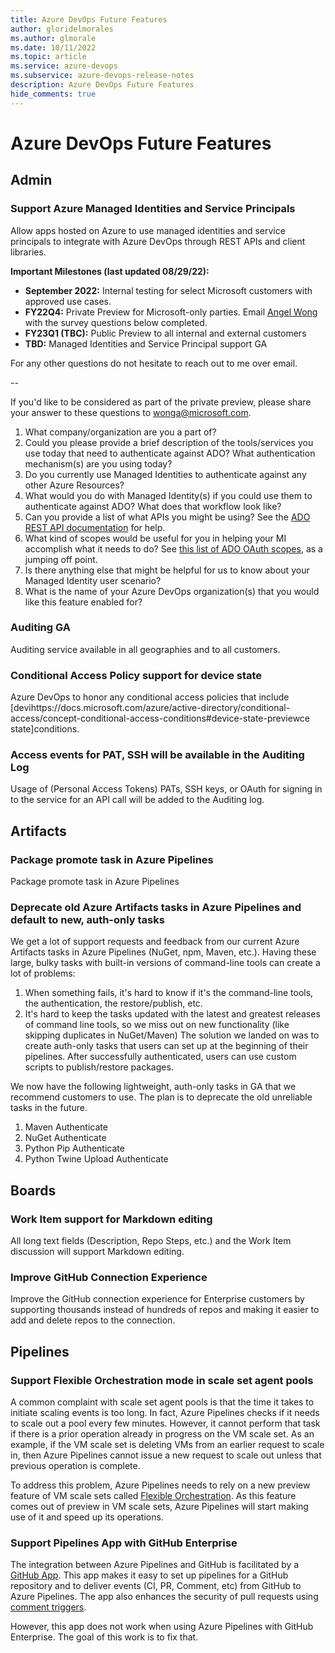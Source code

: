 ```yaml
---
title: Azure DevOps Future Features
author: gloridelmorales
ms.author: glmorale
ms.date: 10/11/2022
ms.topic: article
ms.service: azure-devops
ms.subservice: azure-devops-release-notes
description: Azure DevOps Future Features
hide_comments: true
---
```

# Azure DevOps Future Features

## Admin

### Support Azure Managed Identities and Service Principals

Allow apps hosted on Azure to use managed identities and service principals to integrate with Azure DevOps through REST APIs and client libraries. 

**Important Milestones (last updated 08/29/22):**

* **September 2022:** Internal testing for select Microsoft customers with approved use cases.
* **FY22Q4:** Private Preview for Microsoft-only parties. Email [Angel Wong](mailto:wonga@microsoft.com) with the survey questions below completed.
* **FY23Q1 (TBC):** Public Preview to all internal and external customers
* **TBD:** Managed Identities and Service Principal support GA

For any other questions do not hesitate to reach out to me over email.

--

If you'd like to be considered as part of the private preview, please share your answer to these questions to wonga@microsoft.com.

1. What company/organization are you a part of?
2. Could you please provide a brief description of the tools/services you use today that need to authenticate against ADO? What authentication mechanism(s) are you using today? 
3. Do you currently use Managed Identities to authenticate against any other Azure Resources?  
4. What would you do with Managed Identity(s) if you could use them to authenticate against ADO? What does that workflow look like?
5. Can you provide a list of what APIs you might be using? See the [ADO REST API documentation](https://learn.microsoft.com/rest/api/azure/devops/?view=azure-devops-rest-7.1) for help.
6. What kind of scopes would be useful for you in helping your MI accomplish what it needs to do? See [this list of ADO OAuth scopes](https://learn.microsoft.com/azure/devops/integrate/get-started/authentication/oauth?view=azure-devops#scopes), as a jumping off point.
7. Is there anything else that might be helpful for us to know about your Managed Identity user scenario?
8. What is the name of your Azure DevOps organization(s) that you would like this feature enabled for?

### Auditing GA

Auditing service available in all geographies and to all customers.

### Conditional Access Policy support for device state

Azure DevOps to honor any conditional access policies that include [devihttps://docs.microsoft.com/azure/active-directory/conditional-access/concept-conditional-access-conditions#device-state-previewce state]conditions. 

### Access events for PAT, SSH will be available in the Auditing Log

Usage of (Personal Access Tokens) PATs, SSH keys, or OAuth for signing in to the service for an API call will be added to the Auditing log.

## Artifacts

### Package promote task in Azure Pipelines

Package promote task in Azure Pipelines

### Deprecate old Azure Artifacts tasks in Azure Pipelines and default to new, auth-only tasks

We get a lot of support requests and feedback from our current Azure Artifacts tasks in Azure Pipelines (NuGet, npm, Maven, etc.). Having these large, bulky tasks with built-in versions of command-line tools can create a lot of problems:
1. When something fails, it's hard to know if it's the command-line tools, the authentication, the restore/publish, etc.
2. It's hard to keep the tasks updated with the latest and greatest releases of command line tools, so we miss out on new functionality (like skipping duplicates in NuGet/Maven)
The solution we landed on was to create auth-only tasks that users can set up at the beginning of their pipelines. After successfully authenticated, users can use custom scripts to publish/restore packages. 

We now have the following lightweight, auth-only tasks in GA that we recommend customers to use. The plan is to deprecate the old unreliable tasks in the future. 
1. Maven Authenticate 
2. NuGet Authenticate
3. Python Pip Authenticate
4. Python Twine Upload Authenticate

## Boards

### Work Item support for Markdown editing

All long text fields (Description, Repo Steps, etc.) and the Work Item discussion will support Markdown editing.

### Improve GitHub Connection Experience

Improve the GitHub connection experience for Enterprise customers by supporting thousands instead of hundreds of repos and making it easier to add and delete repos to the connection.

## Pipelines

### Support Flexible Orchestration mode in scale set agent pools

A common complaint with scale set agent pools is that the time it takes to initiate scaling events is too long. In fact, Azure Pipelines checks if it needs to scale out a pool every few minutes. However, it cannot perform that task if there is a prior operation already in progress on the VM scale set. As an example, if the VM scale set is deleting VMs from an earlier request to scale in, then Azure Pipelines cannot issue a new request to scale out unless that previous operation is complete.

To address this problem, Azure Pipelines needs to rely on a new preview feature of VM scale sets called [Flexible Orchestration](https://learn.microsoft.com/azure/virtual-machine-scale-sets/virtual-machine-scale-sets-orchestration-modes). As this feature comes out of preview in VM scale sets, Azure Pipelines will start making use of it and speed up its operations.

### Support Pipelines App with GitHub Enterprise

The integration between Azure Pipelines and GitHub is facilitated by a [GitHub App](https://github.com/marketplace/azure-pipelines). This app makes it easy to set up pipelines for a GitHub repository and to deliver events (CI, PR, Comment, etc) from GitHub to Azure Pipelines. The app also enhances the security of pull requests using [comment triggers](https://github.com/marketplace/azure-pipelines).

However, this app does not work when using Azure Pipelines with GitHub Enterprise. The goal of this work is to fix that.